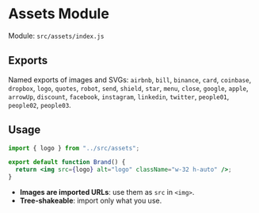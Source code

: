 # Assets Module

Module: `src/assets/index.js`

## Exports
Named exports of images and SVGs:
`airbnb`, `bill`, `binance`, `card`, `coinbase`, `dropbox`, `logo`, `quotes`, `robot`, `send`, `shield`, `star`, `menu`, `close`, `google`, `apple`, `arrowUp`, `discount`, `facebook`, `instagram`, `linkedin`, `twitter`, `people01`, `people02`, `people03`.

## Usage
```jsx
import { logo } from "../src/assets";

export default function Brand() {
  return <img src={logo} alt="logo" className="w-32 h-auto" />;
}
```

- **Images are imported URLs**: use them as `src` in `<img>`.
- **Tree-shakeable**: import only what you use.
